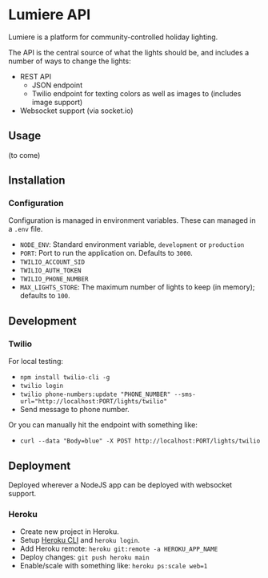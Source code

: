 # Lumiere API

Lumiere is a platform for community-controlled holiday lighting.

The API is the central source of what the lights should be, and includes a number of ways to change the lights:

- REST API
  - JSON endpoint
  - Twilio endpoint for texting colors as well as images to (includes image support)
- Websocket support (via socket.io)

## Usage

(to come)

## Installation

### Configuration

Configuration is managed in environment variables. These can managed in a `.env` file.

- `NODE_ENV`: Standard environment variable, `development` or `production`
- `PORT`: Port to run the application on. Defaults to `3000`.
- `TWILIO_ACCOUNT_SID`
- `TWILIO_AUTH_TOKEN`
- `TWILIO_PHONE_NUMBER`
- `MAX_LIGHTS_STORE`: The maximum number of lights to keep (in memory); defaults to `100`.

## Development

### Twilio

For local testing:

- `npm install twilio-cli -g`
- `twilio login`
- `twilio phone-numbers:update "PHONE_NUMBER" --sms-url="http://localhost:PORT/lights/twilio"`
- Send message to phone number.

Or you can manually hit the endpoint with something like:

- `curl --data "Body=blue" -X POST http://localhost:PORT/lights/twilio`

## Deployment

Deployed wherever a NodeJS app can be deployed with websocket support.

### Heroku

- Create new project in Heroku.
- Setup [Heroku CLI](https://devcenter.heroku.com/articles/heroku-cli) and `heroku login`.
- Add Heroku remote: `heroku git:remote -a HEROKU_APP_NAME`
- Deploy changes: `git push heroku main`
- Enable/scale with something like: `heroku ps:scale web=1`

